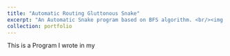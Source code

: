 ```yaml
---
title: "Automatic Routing Gluttonous Snake"
excerpt: "An Automatic Snake program based on BFS algorithm. <br/><img src='/images/AutoSnake.png'>"
collection: portfolio
---
```


This is a Program I wrote in my 
